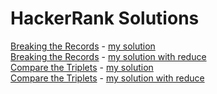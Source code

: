 # HackerRank Solutions

[Breaking the Records](https://www.hackerrank.com/contests/mindtech-trial/challenges/breaking-best-and-worst-records/problem) - [my solution](https://github.com/peterhencz/HR/blob/master/breaking-best-and-worst-records.js)  
[Breaking the Records](https://www.hackerrank.com/contests/mindtech-trial/challenges/breaking-best-and-worst-records/problem) - [my solution with reduce](https://github.com/peterhencz/HR/blob/master/breaking-best-and-worst-records-with-reduce.js)  
[Compare the Triplets](https://www.hackerrank.com/contests/mindtech-trial/challenges/compare-the-triplets) - [my solution](https://github.com/peterhencz/HR/blob/master/compare-the-triplets.js)  
[Compare the Triplets](https://www.hackerrank.com/contests/mindtech-trial/challenges/compare-the-triplets) - [my solution with reduce](https://github.com/peterhencz/HR/blob/master/compare-the-triplets-with-reduce.js)

